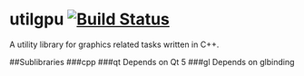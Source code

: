 # utilgpu [![Build Status](https://travis-ci.org/simonkrogmann/utilgpu.svg?branch=master)](https://travis-ci.org/simonkrogmann/utilgpu)

A utility library for graphics related tasks written in C++.

##Sublibraries
###cpp
###qt
Depends on Qt 5
###gl
Depends on glbinding

